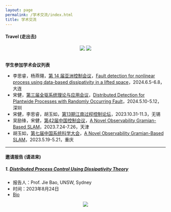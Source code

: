 ```yaml
---
layout: page
permalink: /学术交流/index.html
title: 学术交流 
---
```


#### Travel (走出去)

<div align="center">
<img src="https://usst-lilab.github.io/images/学术交流/map2.png">
<img src="https://usst-lilab.github.io/images/学术交流/map1.png">
</div><br>

**学生参加学术会议列表**

- 李思睿，杨燕翎，[第 14 届亚洲控制会议](https://ascc2024.dlut.edu.cn/)，[Fault detection for nonlinear process using data-based dissipativity in a lifted space]()，2024.6.5-6.8，大连
- 宋健，[第三届全驱系统理论与应用会议](http://fasta2024.fasta.org.cn/)，[Distributed Detection for Plantwide Processes with Randomly Occurring Fault]()，2024.5.10-5.12，深圳
- 宋健，李思睿，胡玉如，[第13期江南过程控制论坛](https://iot.jiangnan.edu.cn/info/1032/3346.htm)，2023.10.31-11.3，无锡
- 吴励锋，宋健，[第42届中国控制会议](https://ccc2023.nankai.edu.cn/)，[A Novel Observability Gramian-Based SLAM](https://ieeexplore.ieee.org/abstract/document/10239782/)，2023.7.24-7.26，天津
- 胡玉如，[第七届中国系统科学大会](https://cssc2023.cqjtu.edu.cn/)，[A Novel Observability Gramian-Based SLAM](https://ieeexplore.ieee.org/abstract/document/10239782/)，2023.5.19-5.21，重庆

---

#### 邀请报告 (请进来)

##### 1. [Distributed Process Control Using Dissipativity Theory](https://lxy.usst.edu.cn/2023/0823/c6729a304218/page.htm)

- 报告人：Prof. Jie Bao, UNSW, Sydney
- 时间：2023年8月24日
- [Bio](https://research.unsw.edu.au/people/professor-jie-bao)

<div align="center">
<img src="https://usst-lilab.github.io/images/1.jpg">
</div>
